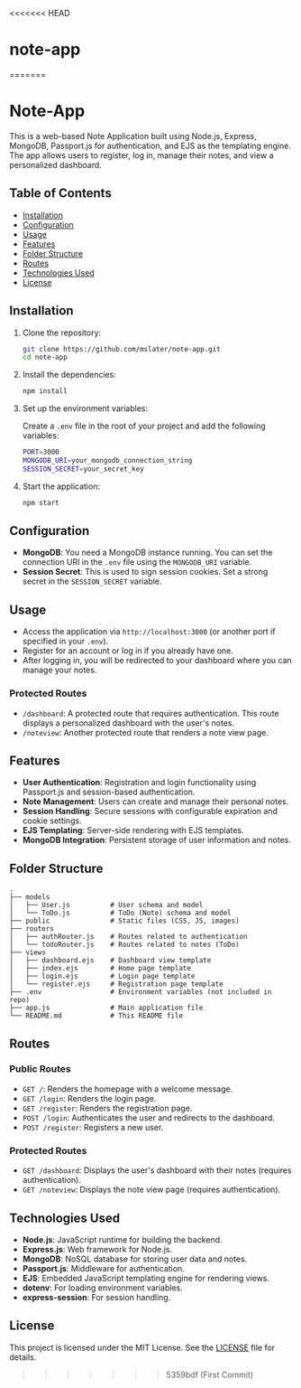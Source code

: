 <<<<<<< HEAD
# note-app
=======

# Note-App

This is a web-based Note Application built using Node.js, Express, MongoDB, Passport.js for authentication, and EJS as the templating engine. The app allows users to register, log in, manage their notes, and view a personalized dashboard.

## Table of Contents
- [Installation](#installation)
- [Configuration](#configuration)
- [Usage](#usage)
- [Features](#features)
- [Folder Structure](#folder-structure)
- [Routes](#routes)
- [Technologies Used](#technologies-used)
- [License](#license)

## Installation

1. Clone the repository:

   ```bash
   git clone https://github.com/mslater/note-app.git
   cd note-app
   ```

2. Install the dependencies:

   ```bash
   npm install
   ```

3. Set up the environment variables:

   Create a `.env` file in the root of your project and add the following variables:

   ```bash
   PORT=3000
   MONGODB_URI=your_mongodb_connection_string
   SESSION_SECRET=your_secret_key
   ```

4. Start the application:

   ```bash
   npm start
   ```

## Configuration

- **MongoDB**: You need a MongoDB instance running. You can set the connection URI in the `.env` file using the `MONGODB_URI` variable.
- **Session Secret**: This is used to sign session cookies. Set a strong secret in the `SESSION_SECRET` variable.

## Usage

- Access the application via `http://localhost:3000` (or another port if specified in your `.env`).
- Register for an account or log in if you already have one.
- After logging in, you will be redirected to your dashboard where you can manage your notes.

### Protected Routes

- `/dashboard`: A protected route that requires authentication. This route displays a personalized dashboard with the user's notes.
- `/noteview`: Another protected route that renders a note view page.

## Features

- **User Authentication**: Registration and login functionality using Passport.js and session-based authentication.
- **Note Management**: Users can create and manage their personal notes.
- **Session Handling**: Secure sessions with configurable expiration and cookie settings.
- **EJS Templating**: Server-side rendering with EJS templates.
- **MongoDB Integration**: Persistent storage of user information and notes.

## Folder Structure

```
.
├── models
│   ├── User.js          # User schema and model
│   └── ToDo.js          # ToDo (Note) schema and model
├── public               # Static files (CSS, JS, images)
├── routers
│   ├── authRouter.js    # Routes related to authentication
│   └── todoRouter.js    # Routes related to notes (ToDo)
├── views
│   ├── dashboard.ejs    # Dashboard view template
│   ├── index.ejs        # Home page template
│   ├── login.ejs        # Login page template
│   └── register.ejs     # Registration page template
├── .env                 # Environment variables (not included in repo)
├── app.js               # Main application file
└── README.md            # This README file
```

## Routes

### Public Routes

- `GET /`: Renders the homepage with a welcome message.
- `GET /login`: Renders the login page.
- `GET /register`: Renders the registration page.
- `POST /login`: Authenticates the user and redirects to the dashboard.
- `POST /register`: Registers a new user.

### Protected Routes

- `GET /dashboard`: Displays the user's dashboard with their notes (requires authentication).
- `GET /noteview`: Displays the note view page (requires authentication).

## Technologies Used

- **Node.js**: JavaScript runtime for building the backend.
- **Express.js**: Web framework for Node.js.
- **MongoDB**: NoSQL database for storing user data and notes.
- **Passport.js**: Middleware for authentication.
- **EJS**: Embedded JavaScript templating engine for rendering views.
- **dotenv**: For loading environment variables.
- **express-session**: For session handling.

## License

This project is licensed under the MIT License. See the [LICENSE](LICENSE) file for details.
>>>>>>> 5359bdf (First Commit)
